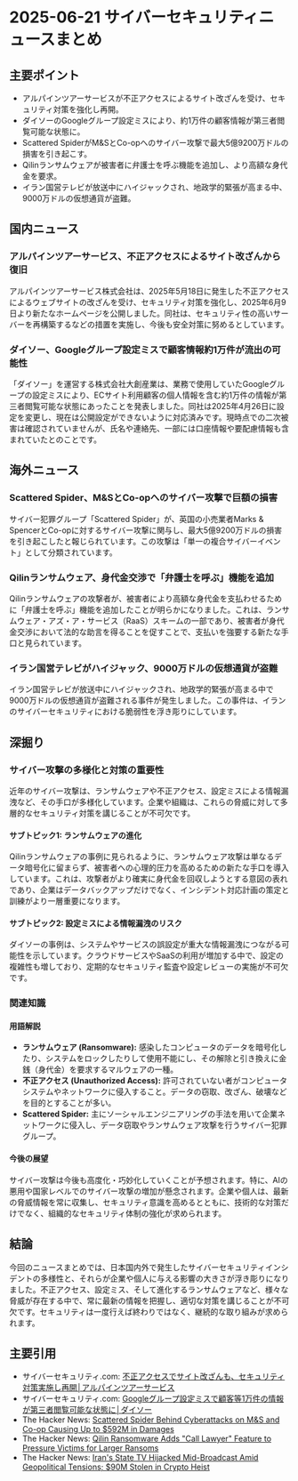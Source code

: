 # 2025-06-21 サイバーセキュリティニュースまとめ

## 主要ポイント

*   アルパインツアーサービスが不正アクセスによるサイト改ざんを受け、セキュリティ対策を強化し再開。
*   ダイソーのGoogleグループ設定ミスにより、約1万件の顧客情報が第三者閲覧可能な状態に。
*   Scattered SpiderがM&SとCo-opへのサイバー攻撃で最大5億9200万ドルの損害を引き起こす。
*   Qilinランサムウェアが被害者に弁護士を呼ぶ機能を追加し、より高額な身代金を要求。
*   イラン国営テレビが放送中にハイジャックされ、地政学的緊張が高まる中、9000万ドルの仮想通貨が盗難。

## 国内ニュース

### アルパインツアーサービス、不正アクセスによるサイト改ざんから復旧

アルパインツアーサービス株式会社は、2025年5月18日に発生した不正アクセスによるウェブサイトの改ざんを受け、セキュリティ対策を強化し、2025年6月9日より新たなホームページを公開しました。同社は、セキュリティ性の高いサーバーを再構築するなどの措置を実施し、今後も安全対策に努めるとしています。

### ダイソー、Googleグループ設定ミスで顧客情報約1万件が流出の可能性

「ダイソー」を運営する株式会社大創産業は、業務で使用していたGoogleグループの設定ミスにより、ECサイト利用顧客の個人情報を含む約1万件の情報が第三者閲覧可能な状態にあったことを発表しました。同社は2025年4月26日に設定を変更し、現在は公開設定ができないように対応済みです。現時点での二次被害は確認されていませんが、氏名や連絡先、一部には口座情報や要配慮情報も含まれていたとのことです。

## 海外ニュース

### Scattered Spider、M&SとCo-opへのサイバー攻撃で巨額の損害

サイバー犯罪グループ「Scattered Spider」が、英国の小売業者Marks & SpencerとCo-opに対するサイバー攻撃に関与し、最大5億9200万ドルの損害を引き起こしたと報じられています。この攻撃は「単一の複合サイバーイベント」として分類されています。

### Qilinランサムウェア、身代金交渉で「弁護士を呼ぶ」機能を追加

Qilinランサムウェアの攻撃者が、被害者により高額な身代金を支払わせるために「弁護士を呼ぶ」機能を追加したことが明らかになりました。これは、ランサムウェア・アズ・ア・サービス（RaaS）スキームの一部であり、被害者が身代金交渉において法的な助言を得ることを促すことで、支払いを強要する新たな手口と見られています。

### イラン国営テレビがハイジャック、9000万ドルの仮想通貨が盗難

イラン国営テレビが放送中にハイジャックされ、地政学的緊張が高まる中で9000万ドルの仮想通貨が盗難される事件が発生しました。この事件は、イランのサイバーセキュリティにおける脆弱性を浮き彫りにしています。

## 深掘り

### サイバー攻撃の多様化と対策の重要性

近年のサイバー攻撃は、ランサムウェアや不正アクセス、設定ミスによる情報漏洩など、その手口が多様化しています。企業や組織は、これらの脅威に対して多層的なセキュリティ対策を講じることが不可欠です。

#### サブトピック1: ランサムウェアの進化

Qilinランサムウェアの事例に見られるように、ランサムウェア攻撃は単なるデータ暗号化に留まらず、被害者への心理的圧力を高めるための新たな手口を導入しています。これは、攻撃者がより確実に身代金を回収しようとする意図の表れであり、企業はデータバックアップだけでなく、インシデント対応計画の策定と訓練がより一層重要になります。

#### サブトピック2: 設定ミスによる情報漏洩のリスク

ダイソーの事例は、システムやサービスの誤設定が重大な情報漏洩につながる可能性を示しています。クラウドサービスやSaaSの利用が増加する中で、設定の複雑性も増しており、定期的なセキュリティ監査や設定レビューの実施が不可欠です。

### 関連知識

#### 用語解説

*   **ランサムウェア (Ransomware):** 感染したコンピュータのデータを暗号化したり、システムをロックしたりして使用不能にし、その解除と引き換えに金銭（身代金）を要求するマルウェアの一種。
*   **不正アクセス (Unauthorized Access):** 許可されていない者がコンピュータシステムやネットワークに侵入すること。データの窃取、改ざん、破壊などを目的とすることが多い。
*   **Scattered Spider:** 主にソーシャルエンジニアリングの手法を用いて企業ネットワークに侵入し、データ窃取やランサムウェア攻撃を行うサイバー犯罪グループ。

#### 今後の展望

サイバー攻撃は今後も高度化・巧妙化していくことが予想されます。特に、AIの悪用や国家レベルでのサイバー攻撃の増加が懸念されます。企業や個人は、最新の脅威情報を常に収集し、セキュリティ意識を高めるとともに、技術的な対策だけでなく、組織的なセキュリティ体制の強化が求められます。

## 結論

今回のニュースまとめでは、日本国内外で発生したサイバーセキュリティインシデントの多様性と、それらが企業や個人に与える影響の大きさが浮き彫りになりました。不正アクセス、設定ミス、そして進化するランサムウェアなど、様々な脅威が存在する中で、常に最新の情報を把握し、適切な対策を講じることが不可欠です。セキュリティは一度行えば終わりではなく、継続的な取り組みが求められます。

## 主要引用

*   サイバーセキュリティ.com: [不正アクセスでサイト改ざんも、セキュリティ対策実施し再開│アルパインツアーサービス](https://cybersecurity-jp.com/news/110201)
*   サイバーセキュリティ.com: [Googleグループ設定ミスで顧客等1万件の情報が第三者閲覧可能な状態に│ダイソー](https://cybersecurity-jp.com/news/110199)
*   The Hacker News: [Scattered Spider Behind Cyberattacks on M&S and Co-op Causing Up to $592M in Damages](https://thehackernews.com/2025/06/scattered-spider-behind-cyberattacks-on.html)
*   The Hacker News: [Qilin Ransomware Adds "Call Lawyer" Feature to Pressure Victims for Larger Ransoms](https://thehackernews.com/2025/06/qilin-ransomware-adds-call-lawyer.html)
*   The Hacker News: [Iran's State TV Hijacked Mid-Broadcast Amid Geopolitical Tensions; $90M Stolen in Crypto Heist](https://thehackernews.com/2025/06/irans-state-tv-hijacked-mid-broadcast.html)

